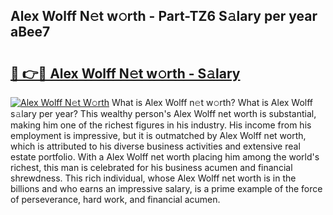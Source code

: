 ## Alex Wolff N𝚎t w𝚘rth - Part-TZ6 S𝚊lary per year aBee7

# <h2><a href="http://gc3vew.nevu.top/?p=Alex+Wolff">🔗 👉🔴 Alex Wolff N𝚎t w𝚘rth - S𝚊lary</a></h2>

[![Alex Wolff N𝚎t W𝚘rth](https://i.imgur.com/Oavwk0R.jpeg)](http://gc3vew.nevu.top/?p=Alex+Wolff)
What is Alex Wolff n𝚎t w𝚘rth? What is Alex Wolff s𝚊lary per year?
This wealthy person's Alex Wolff net worth is substantial, making him one of the richest figures in his industry. His income from his employment is impressive, but it is outmatched by Alex Wolff net worth, which is attributed to his diverse business activities and extensive real estate portfolio. With a Alex Wolff net worth placing him among the world's richest, this man is celebrated for his business acumen and financial shrewdness. This rich individual, whose Alex Wolff net worth is in the billions and who earns an impressive salary, is a prime example of the force of perseverance, hard work, and financial acumen.
